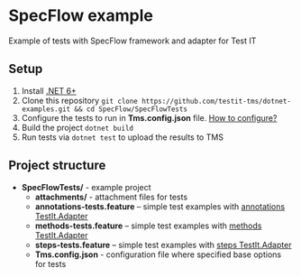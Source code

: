 # SpecFlow example

Example of tests with SpecFlow framework and adapter for Test IT

## Setup

1. Install [.NET 6+](https://learn.microsoft.com/ru-ru/dotnet/core/install/windows?tabs=net70)
2. Clone this repository `git clone https://github.com/testit-tms/dotnet-examples.git && cd SpecFlow/SpecFlowTests`
3. Configure the tests to run in **Tms.config.json** file. [How to configure?](https://github.com/testit-tms/adapters-dotnet/tree/main/Tms.Adapter#configuration)
4. Build the project `dotnet build`
5. Run tests via `dotnet test` to upload the results to TMS

## Project structure

* **SpecFlowTests/** - example project
  * **attachments/** - attachment files for tests
  * **annotations-tests.feature** – simple test examples with [annotations TestIt.Adapter](https://github.com/testit-tms/adapters-dotnet/tree/main/Tms.Adapter#attributes)
  * **methods-tests.feature** – simple test examples with [methods TestIt.Adapter](https://github.com/testit-tms/adapters-dotnet/tree/main/Tms.Adapter#attributes)
  * **steps-tests.feature** – simple test examples with [steps TestIt.Adapter](https://github.com/testit-tms/adapters-dotnet/tree/main/Tms.Adapter#attributes)
  * **Tms.config.json** - configuration file where specified base options for tests
